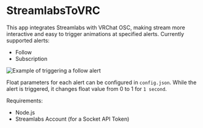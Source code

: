 # StreamlabsToVRC

This app integrates Streamlabs with VRChat OSC, making stream more interactive and easy to trigger animations at specified alerts.
Currently supported alerts:
- Follow
- Subscription

![Example of triggering a follow alert](https://cdn.discordapp.com/attachments/923607203183738890/1149059176107102248/osctwitch.gif)


Float parameters for each alert can be configured in `config.json`.
While the alert is triggered, it changes float value from 0 to 1 for `1 second`.

Requirements:
- Node.js
- Streamlabs Account (for a Socket API Token)
